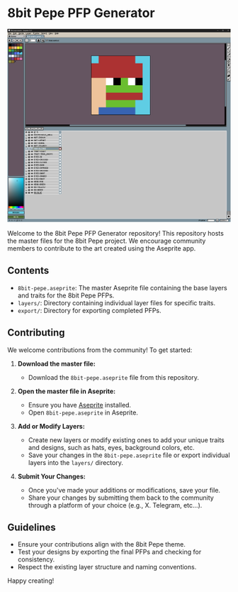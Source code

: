 # 8bit Pepe PFP Generator

![8bit Master](https://raw.githubusercontent.com/pondscan/8bitpepe/main/pfp_generator/8bit-master.png)

Welcome to the 8bit Pepe PFP Generator repository! This repository hosts the master files for the 8bit Pepe project. We encourage community members to contribute to the art created using the Aseprite app.

## Contents

- `8bit-pepe.aseprite`: The master Aseprite file containing the base layers and traits for the 8bit Pepe PFPs.
- `layers/`: Directory containing individual layer files for specific traits.
- `export/`: Directory for exporting completed PFPs.

## Contributing

We welcome contributions from the community! To get started:

1. **Download the master file:**
    - Download the `8bit-pepe.aseprite` file from this repository.

2. **Open the master file in Aseprite:**
    - Ensure you have [Aseprite](https://www.aseprite.org/) installed.
    - Open `8bit-pepe.aseprite` in Aseprite.

3. **Add or Modify Layers:**
    - Create new layers or modify existing ones to add your unique traits and designs, such as hats, eyes, background colors, etc.
    - Save your changes in the `8bit-pepe.aseprite` file or export individual layers into the `layers/` directory.

4. **Submit Your Changes:**
    - Once you've made your additions or modifications, save your file.
    - Share your changes by submitting them back to the community through a platform of your choice (e.g., X. Telegram, etc...).

## Guidelines

- Ensure your contributions align with the 8bit Pepe theme.
- Test your designs by exporting the final PFPs and checking for consistency.
- Respect the existing layer structure and naming conventions.

Happy creating!

